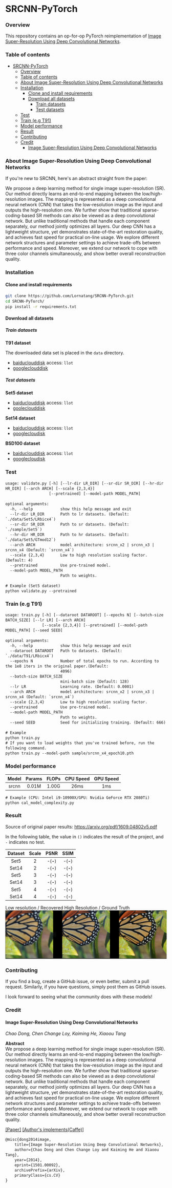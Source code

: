 # SRCNN-PyTorch

### Overview

This repository contains an op-for-op PyTorch reimplementation of [Image Super-Resolution Using Deep Convolutional Networks](https://arxiv.org/abs/1501.00092v3).

### Table of contents

- [SRCNN-PyTorch](#srcnn-pytorch)
    - [Overview](#overview)
    - [Table of contents](#table-of-contents)
    - [About Image Super-Resolution Using Deep Convolutional Networks](#about-image-super-resolution-using-deep-convolutional-networks)
    - [Installation](#installation)
      - [Clone and install requirements](#clone-and-install-requirements)
      - [Download all datasets](#download-all-datasets)
        - [Train datasets](#train-datasets)
        - [Test datasets](#test-datasets)
    - [Test](#test)
    - [Train (e.g T91)](#train-eg-t91)
    - [Model performance](#model-performance)
    - [Result](#result)
    - [Contributing](#contributing)
    - [Credit](#credit)
      - [Image Super-Resolution Using Deep Convolutional Networks](#image-super-resolution-using-deep-convolutional-networks)

### About Image Super-Resolution Using Deep Convolutional Networks

If you're new to SRCNN, here's an abstract straight from the paper:

We propose a deep learning method for single image super-resolution (SR). Our method directly learns an end-to-end mapping between the low/high-resolution images. The mapping is represented as a deep convolutional neural network (CNN) that takes the low-resolution image as the input and outputs the high-resolution one. We further show that traditional sparse-coding-based SR methods can also be viewed as a deep convolutional network. But unlike traditional methods that handle each component separately, our method jointly optimizes all layers. Our deep CNN has a lightweight structure, yet demonstrates state-of-the-art restoration quality, and achieves fast speed for practical on-line usage. We explore different network structures and parameter settings to achieve trade-offs between performance and speed. Moreover, we extend our network to cope with three color channels simultaneously, and show better overall reconstruction quality.

### Installation

#### Clone and install requirements

```bash
git clone https://github.com/Lornatang/SRCNN-PyTorch.git
cd SRCNN-PyTorch/
pip install -r requirements.txt
```

#### Download all datasets

##### Train datasets

**T91 dataset**

The downloaded data set is placed in the `data` directory.

- [baiduclouddisk](https://pan.baidu.com/s/1d_H5cy5lxt9RnnUT2uv3AA) access: `llot`
- [googleclouddisk](https://drive.google.com/file/d/1PBZoeEfRddh3L4UbAG2TD0OFVx86ShqN/view?usp=sharing)

##### Test datasets

**Set5 dataset**

- [baiduclouddisk](https://pan.baidu.com/s/1_B97Ga6thSi5h43Wuqyw0Q) access: `llot`
- [gooleclouddisk](https://drive.google.com/file/d/10aObmC4_UtTui2luzBNcWjfoGkeSJi2G/view?usp=sharing)

**Set14 dataset**

- [baiduclouddisk](https://pan.baidu.com/s/1wy_kf4Kkj2nSkgRUkaLzVA) access: `llot`
- [googlecloudisk](https://drive.google.com/file/d/1-3xXHunN_WqTo1c1jVWCJa_0ZG-1LTdv/view?usp=sharing)

**BSD100 dataset**

- [baiduclouddisk](https://pan.baidu.com/s/1Ig8t3_G4Nzhl8MvPAvdzFA) access: `llot`
- [googlecloudisk](https://drive.google.com/file/d/1EVba9kKtXAbmV6esnfADjH1Ul-uThOeE/view?usp=sharing)


### Test

```text
usage: validate.py [-h] [--lr-dir LR_DIR] [--sr-dir SR_DIR] [--hr-dir HR_DIR] [--arch ARCH] [--scale {2,3,4}]
                   [--pretrained] [--model-path MODEL_PATH]

optional arguments:
  -h, --help            show this help message and exit
  --lr-dir LR_DIR       Path to lr datasets. (Default: `./data/Set5/LRbicx4`)
  --sr-dir SR_DIR       Path to sr datasets. (Default: `./sample/Set5`)
  --hr-dir HR_DIR       Path to hr datasets. (Default: `./data/Set5/GTmod12`)
  --arch ARCH           model architecture: srcnn_x2 | srcnn_x3 | srcnn_x4 (Default: `srcnn_x4`)
  --scale {2,3,4}       Low to high resolution scaling factor. (Default: 4)
  --pretrained          Use pre-trained model.
  --model-path MODEL_PATH
                        Path to weights.

# Example (Set5 dataset)
python validate.py --pretrained
```

### Train (e.g T91)

```text
usage: train.py [-h] [--dataroot DATAROOT] [--epochs N] [--batch-size BATCH_SIZE] [--lr LR] [--arch ARCH]
                [--scale {2,3,4}] [--pretrained] [--model-path MODEL_PATH] [--seed SEED]

optional arguments:
  -h, --help            show this help message and exit
  --dataroot DATAROOT   Path to datasets. (Default: `./data/T91/LRbicx4`)
  --epochs N            Number of total epochs to run. According to the 1e8 iters in the original paper.(Default:
                        4096)
  --batch-size BATCH_SIZE
                        mini-batch size (Default: 128)
  --lr LR               Learning rate. (Default: 0.0001)
  --arch ARCH           model architecture: srcnn_x2 | srcnn_x3 | srcnn_x4 (Default: `srcnn_x4`)
  --scale {2,3,4}       Low to high resolution scaling factor.
  --pretrained          Use pre-trained model.
  --model-path MODEL_PATH
                        Path to weights.
  --seed SEED           Seed for initializing training. (Default: 666)

# Example
python train.py
# If you want to load weights that you've trained before, run the following command.
python train.py --model-path sample/srcnn_x4_epoch10.pth
```

### Model performance

| Model | Params | FLOPs | CPU Speed | GPU Speed |
| :---: | :----: | :---: | :-------: | :-------: |
| srcnn | 0.01M  | 1.00G |   26ms    |    1ms    |

```text
# Example (CPU: Intel i9-10900X/GPU: Nvidia GeForce RTX 2080Ti)
python cal_model_complexity.py
```

### Result

Source of original paper results: https://arxiv.org/pdf/1609.04802v5.pdf

In the following table, the value in `()` indicates the result of the project, and `-` indicates no test.

| Dataset | Scale |   PSNR   |   SSIM   |
| :-----: | :---: | :------: | :------: |
|  Set5   |   2   | -(**-**) | -(**-**) |
|  Set14  |   2   | -(**-**) | -(**-**) |
|  Set5   |   3   | -(**-**) | -(**-**) |
|  Set14  |   3   | -(**-**) | -(**-**) |
|  Set5   |   4   | -(**-**) | -(**-**) |
|  Set14  |   4   | -(**-**) | -(**-**) |


Low resolution / Recovered High Resolution / Ground Truth
<span align="center"><img src="assets/result.png" alt=""></span>

### Contributing

If you find a bug, create a GitHub issue, or even better, submit a pull request. Similarly, if you have questions, simply post them as GitHub issues.

I look forward to seeing what the community does with these models!

### Credit

#### Image Super-Resolution Using Deep Convolutional Networks

_Chao Dong, Chen Change Loy, Kaiming He, Xiaoou Tang_ <br>

**Abstract** <br>
We propose a deep learning method for single image super-resolution (SR). Our method directly learns an end-to-end mapping between the low/high-resolution images. The mapping is represented as a deep convolutional neural network (CNN) that takes the low-resolution image as the input and outputs the high-resolution one. We further show that traditional sparse-coding-based SR methods can also be viewed as a deep convolutional network. But unlike traditional methods that handle each component separately, our method jointly optimizes all layers. Our deep CNN has a lightweight structure, yet demonstrates state-of-the-art restoration quality, and achieves fast speed for practical on-line usage. We explore different network structures and parameter settings to achieve trade-offs between performance and speed. Moreover, we extend our network to cope with three color channels simultaneously, and show better overall reconstruction quality.

[[Paper]](https://arxiv.org/pdf/1501.00092) [[Author's implements(Caffe)]](http://mmlab.ie.cuhk.edu.hk/projects/SRCNN/SRCNN_train.zip)

```
@misc{dong2014image,
    title={Image Super-Resolution Using Deep Convolutional Networks},
    author={Chao Dong and Chen Change Loy and Kaiming He and Xiaoou Tang},
    year={2014},
    eprint={1501.00092},
    archivePrefix={arXiv},
    primaryClass={cs.CV}
}
```
````
